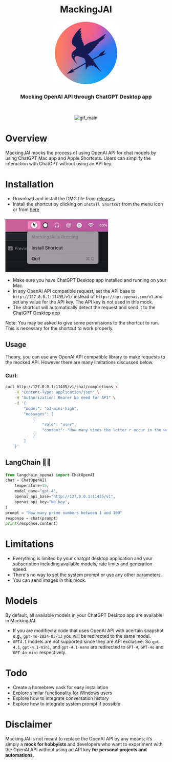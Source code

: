 <div align = "center">
    <h1> MackingJAI </h1>
    <img src = "assets/icon.png" width = 200 height = 200>
    <h3>Mocking OpenAI API through ChatGPT Desktop app</h3>
<br>

![gif_main](assets/gif_main.gif)
</div>

# Overview
MackingJAI mocks the process of using OpenAI API for chat models by using ChatGPT Mac app and Apple Shortcuts. Users can simplify the interaction with ChatGPT without using an API key.

# Installation
- Download and install the DMG file from [releases](https://github.com/0ssamaak0/MackingJAI/releases)
- Install the shortcut by clicking on `Install Shortcut` from the menu icon or from [here](https://www.icloud.com/shortcuts/afe42adad0004fefbf4f9c4c16948002)

![menu](assets/menu.png)


- Make sure you have ChatGPT Desktop app installed and running on your Mac.
- In any OpenAI API compatible request, set the API base to `http://127.0.0.1:11435/v1/` instead of `https://api.openai.com/v1` and set any value for the API key. The API key is not used in this mock.
- The shortcut will automatically detect the request and send it to the ChatGPT Desktop app

Note: You may be asked to give some permissions to the shortcut to run. This is necessary for the shortcut to work properly.


## Usage
Theory, you can use any OpenAI API compatible library to make requests to the mocked API. However there are many limitations discussed below.
### Curl:
```bash
curl http://127.0.0.1:11435/v1/chat/completions \
    -H "Content-Type: application/json" \
    -H "Authorization: Bearer No need for API" \
    -d '{
        "model": "o3-mini-high",
        "messages": [
            {
                "role": "user",
                "content": "How many times the letter r occur in the word Srawberry? Answer with a single number."
            }
        ]
    }'
```

## LangChain 🦜🔗
```python
from langchain_openai import ChatOpenAI
chat = ChatOpenAI(
    temperature=15,
    model_name="gpt-4",
    openai_api_base="http://127.0.0.1:11435/v1",
    openai_api_key="No key",
)
prompt = "How many prime numbers between 1 and 100"
response = chat(prompt)
print(response.content)
```

# Limitations
- Everything is limited by your chatgpt desktop application and your subscription including available models, rate limits and generation speed.
- There's no way to set the system prompt or use any other parameters.
- You can send images in this mock.

# Models
By default, all available models in your ChatGPT Desktop app are available in MackingJAI. 
- If you are modified a code that uses OpenAI API with acertain snapshot e.g., `gpt-4o-2024-05-13` you will be redirected to the same model.
- `GPT4.1` models are not supported since they are API exclusive. So `gpt-4.1`, `gpt-4.1-mini`, and `gpt-4.1-nano` are redirected to `GPT-4`, `GPT-4o` and `GPT-4o-mini` respectively.

# Todo
- Create a homebrew cask for easy installation
- Explore similar functionality for Windows users
- Explore how to integrate conversation history
- Explore how to integrate system prompt if possible

# Disclaimer
MackingJAI is not meant to replace the OpenAI API by any means; it’s simply a **mock for hobbyists** and developers who want to experiment with the OpenAI API without using an API key **for personal projects and automations**.